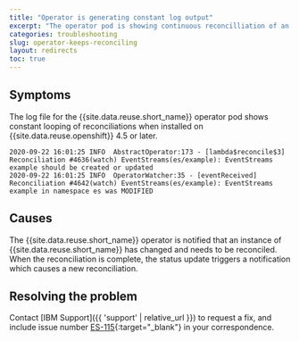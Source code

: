 ```yaml
---
title: "Operator is generating constant log output"
excerpt: "The operator pod is showing continuous reconcilliation of an Event Streams instance and generating constant log output."
categories: troubleshooting
slug: operator-keeps-reconciling
layout: redirects
toc: true
---
```


## Symptoms
The log file for the {{site.data.reuse.short_name}} operator pod shows constant looping of reconciliations when installed on {{site.data.reuse.openshift}} 4.5 or later.

```
2020-09-22 16:01:25 INFO  AbstractOperator:173 - [lambda$reconcile$3] Reconciliation #4636(watch) EventStreams(es/example): EventStreams example should be created or updated
2020-09-22 16:01:25 INFO  OperatorWatcher:35 - [eventReceived] Reconciliation #4642(watch) EventStreams(es/example): EventStreams example in namespace es was MODIFIED
```

## Causes
The {{site.data.reuse.short_name}} operator is notified that an instance of {{site.data.reuse.short_name}} has changed and needs to be reconciled. When the reconciliation is complete, the status update triggers a notification which causes a new reconciliation.

## Resolving the problem
Contact [IBM Support]({{ 'support' | relative_url }}) to request a fix, and include issue number [ES-115](https://github.com/IBM/event-streams/issues/115){:target="_blank"} in your correspondence.
